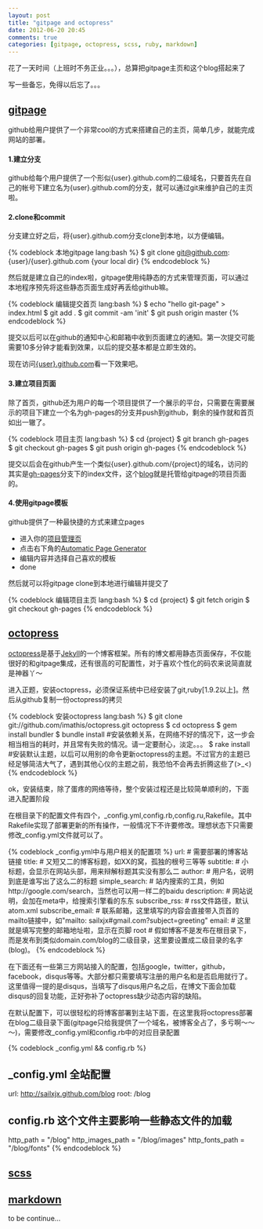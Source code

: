 ```yaml
---
layout: post
title: "gitpage and octopress"
date: 2012-06-20 20:45
comments: true
categories: [gitpage, octopress, scss, ruby, markdown]
---
```


花了一天时间（上班时不务正业。。。），总算把gitpage主页和这个blog搭起来了

写一些备忘，免得以后忘了。。。

<h2 id="gitpage"><a href="#gitpage">gitpage</a></h2>

github给用户提供了一个非常cool的方式来搭建自己的主页，简单几步，就能完成网站的部署。

#### 1.建立分支

github给每个用户提供了一个形似{user}.github.com的二级域名，只要首先在自己的帐号下建立名为{user}.github.com的分支，就可以通过git来维护自己的主页啦。

#### 2.clone和commit

分支建立好之后，将{user}.github.com分支clone到本地，以方便编辑。

{% codeblock 本地gitpage lang:bash %}
$ git clone git@github.com:{user}/{user}.github.com {your local dir}
{% endcodeblock %}

然后就是建立自己的index啦，gitpage使用纯静态的方式来管理页面，可以通过本地程序预先将这些静态页面生成好再丢给github嘛。

{% codeblock 编辑提交首页 lang:bash %}
$ echo "hello git-page" > index.html
$ git add .
$ git commit -am 'init'
$ git push origin master
{% endcodeblock %}

提交以后可以在github的通知中心和邮箱中收到页面建立的通知。第一次提交可能需要10多分钟才能看到效果，以后的提交基本都是立即生效的。

现在访问[{user}.github.com](http://sailxjx.github.com)看一下效果吧。

#### 3.建立项目页面

除了首页，github还为用户的每一个项目提供了一个展示的平台，只需要在需要展示的项目下建立一个名为gh-pages的分支并push到github，剩余的操作就和首页如出一辙了。

{% codeblock 项目主页 lang:bash %}
$ cd {project}
$ git branch gh-pages
$ git checkout gh-pages
$ git push origin gh-pages
{% endcodeblock %}

提交以后会在github产生一个类似{user}.github.com/{project}的域名，访问的其实是[gh-pages](https://github.com/sailxjx/blog/tree/gh-pages)分支下的index文件，这个[blog](http://sailxjx.github.com/blog)就是托管给gitpage的项目页面的。

#### 4.使用gitpage模板

github提供了一种最快捷的方式来建立pages

* 进入你的[项目管理页](https://github.com/{user}/{project}/admin)
* 点击右下角的[Automatic Page Generator](https://github.com/{user}/{project}/generated_pages/new)
* 编辑内容并选择自己喜欢的模板
* done

然后就可以将gitpage clone到本地进行编辑并提交了

{% codeblock 编辑项目主页 lang:bash %}
$ cd {project}
$ git fetch origin
$ git checkout gh-pages
{% endcodeblock %}

<h2 id="octopress"><a href="#octopress">octopress</a></h2>

[octopress](http://octopress.org/)是基于[Jekyll](http://github.com/mojombo/jekyll)的一个博客框架。所有的博文都用静态页面保存，不仅能很好的和gitpage集成，还有很高的可配置性，对于喜欢个性化的码农来说简直就是神器丫～

进入正题，安装octopress，必须保证系统中已经安装了git,ruby[1.9.2以上]。然后从github复制一份octopress的拷贝

{% codeblock 安装octopress lang:bash %}
$ git clone git://github.com/imathis/octopress.git octopress
$ cd octopress
$ gem install bundler
$ bundle install #安装依赖关系，在网络不好的情况下，这一步会相当相当的耗时，并且常有失败的情况。请一定要耐心，淡定。。。
$ rake install #安装默认主题，以后可以用别的命令更新octopress的主题。不过官方的主题已经足够简洁大气了，遇到其他心仪的主题之前，我恐怕不会再去折腾这些了(>_<)
{% endcodeblock %}

ok，安装结束，除了蛋疼的网络等待，整个安装过程还是比较简单顺利的，下面进入配置阶段

在根目录下的配置文件有四个，\_config.yml,config.rb,config.ru,Rakefile。其中Rakefile实现了部署更新的所有操作，一般情况下不许要修改。理想状态下只需要修改\_config.yml文件就可以了。

{% codeblock _config.yml中与用户相关的配置项 %}
url:                # 需要部署的博客站链接
title:              # 又短又二的博客标题，如XX的窝，孤独的根号三等等
subtitle:           # 小标题，会显示在网站头部，用来辩解标题其实没有那么二
author:             # 用户名，说明到底是谁写出了这么二的标题
simple_search:      # 站内搜索的工具，例如http://google.com/search，当然也可以用一样二的baidu
description:        # 网站说明，会加在meta中，给搜索引擎看的东东
subscribe_rss:      # rss文件路径，默认atom.xml
subscribe_email:    # 联系邮箱，这里填写的内容会直接带入页首的mailto链接中，如"mailto: sailxjx#gmail.com?subject=greeting"
email:              # 这里就是填写完整的邮箱地址啦，显示在页脚
root                # 假如博客不是发布在根目录下，而是发布到类似domain.com/blog的二级目录，这里要设置成二级目录的名字(blog)。
{% endcodeblock %}

在下面还有一些第三方网站接入的配置，包括google，twitter，github，facebook，disqus等等。大部分都只需要填写注册的用户名和是否启用就行了。这里值得一提的是disqus，当填写了disqus用户名之后，在博文下面会加载disqus的回复功能，正好弥补了octopress缺少动态内容的缺陷。

在默认配置下，可以很轻松的将博客部署到主站下面，在这里我将octopress部署在blog二级目录下面(gitpage只给我提供了一个域名，被博客全占了，多亏啊～～～)，需要修改_config.yml和config.rb中的对应目录配置

{% codeblock _config.yml && config.rb %}
## _config.yml 全站配置
url:    http://sailxjx.github.com/blog
root:   /blog
## config.rb 这个文件主要影响一些静态文件的加载
http_path = "/blog"
http_images_path = "/blog/images"
http_fonts_path = "/blog/fonts"
{% endcodeblock %}

<h2 id="scss"><a href="#scss">scss</a></h2>
<h2 id="markdown"><a href="#markdown">markdown</a></h2>

to be continue...
